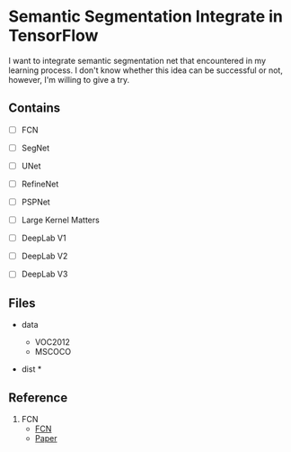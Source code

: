 # Semantic Segmentation Integrate in TensorFlow
I want to integrate semantic segmentation net that encountered in my learning process.
I don't know whether this idea can be successful or not, however, I'm willing to give a try.


## Contains
- [ ] FCN
- [ ] SegNet
- [ ] UNet
- [ ] RefineNet
- [ ] PSPNet
- [ ] Large Kernel Matters
- [ ] DeepLab V1
- [ ] DeepLab V2
- [ ] DeepLab V3


## Files
* data
    * VOC2012
    * MSCOCO

* dist
    * 


## Reference
1. FCN
    * [FCN](https://github.com/alisure-ml/Semantic-Segmentation-FCN)
    * [Paper](https://github.com/alisure-ml/Semantic-Segmentation-FCN)
